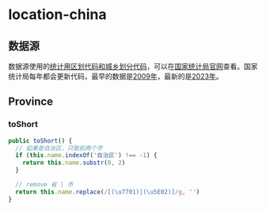# location-china

## 数据源

数据源使用的[统计用区划代码和城乡划分代码](https://www.stats.gov.cn/xxgk/tjbz/gjtjbz/201310/P020200612582963846218.PDF)，可以在[国家统计局官网](https://www.stats.gov.cn/sj/tjbz/qhdm/)查看。国家统计局每年都会更新代码，最早的数据是[2009年](https://www.stats.gov.cn/sj/tjbz/tjyqhdmhcxhfdm/2009/index.html)，最新的是[2023年](https://www.stats.gov.cn/sj/tjbz/tjyqhdmhcxhfdm/2023/index.html)。

## Province

### toShort

```typescript
public toShort() {
  // 如果是自治区，只取前两个字
  if (this.name.indexOf('自治区') !== -1) {
    return this.name.substr(0, 2)
  }

  // remove 省 | 市
  return this.name.replace(/[(\u7701)|(\u5E02)]/g, '')
}
```
